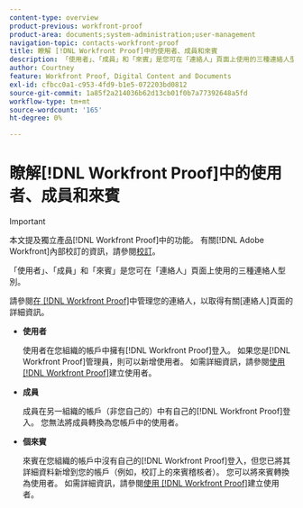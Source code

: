 ```yaml
---
content-type: overview
product-previous: workfront-proof
product-area: documents;system-administration;user-management
navigation-topic: contacts-workfront-proof
title: 瞭解 [!DNL Workfront Proof]中的使用者、成員和來賓
description: 「使用者」、「成員」和「來賓」是您可在「連絡人」頁面上使用的三種連絡人型別。
author: Courtney
feature: Workfront Proof, Digital Content and Documents
exl-id: cfbcc0a1-c953-4fd9-b1e5-072203bd0812
source-git-commit: 1a85f2a214036b62d13cb01f0b7a77392648a5fd
workflow-type: tm+mt
source-wordcount: '165'
ht-degree: 0%

---
```


# 瞭解[!DNL Workfront Proof]中的使用者、成員和來賓

>[!IMPORTANT]
>
>本文提及獨立產品[!DNL Workfront Proof]中的功能。 有關[!DNL Adobe Workfront]內部校訂的資訊，請參閱[校訂](../../../review-and-approve-work/proofing/proofing.md)。

「使用者」、「成員」和「來賓」是您可在「連絡人」頁面上使用的三種連絡人型別。

請參閱[在 [!DNL Workfront Proof]](../../../workfront-proof/wp-mnguserscontacts/contacts/manage-contacts.md)中管理您的連絡人，以取得有關[連絡人]頁面的詳細資訊。

* **使用者**

  使用者在您組織的帳戶中擁有[!DNL Workfront Proof]登入。 如果您是[!DNL Workfront Proof]管理員，則可以新增使用者。 如需詳細資訊，請參閱[使用 [!DNL Workfront Proof]](../../../workfront-proof/wp-mnguserscontacts/users/create-users.md)建立使用者。

* **成員**

  成員在另一組織的帳戶（非您自己的）中有自己的[!DNL Workfront Proof]登入。 您無法將成員轉換為您帳戶中的使用者。

* **個來賓**

  來賓在您組織的帳戶中沒有自己的[!DNL Workfront Proof]登入，但您已將其詳細資料新增到您的帳戶（例如，校訂上的來賓稽核者）。 您可以將來賓轉換為使用者。 如需詳細資訊，請參閱[使用 [!DNL Workfront Proof]](../../../workfront-proof/wp-mnguserscontacts/users/create-users.md)建立使用者。
